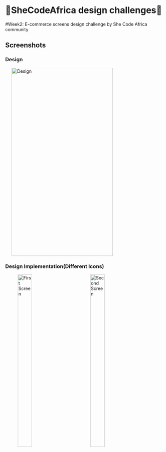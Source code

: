 # :muscle:SheCodeAfrica design challenges:muscle:
#Week2: E-commerce screens design challenge by She Code Africa community 
## Screenshots
### Design 
<p>
  <img hspace="20" width="80%" height="600" src="https://user-images.githubusercontent.com/22634271/87990487-c25a1e80-caec-11ea-9ce3-1e1eb622e9ee.png" alt="Design" title="Design"/>
</p>

### Design Implementation(Different Icons)
<p>
  <img hspace="40" width="30%" height="550" src="https://user-images.githubusercontent.com/22634271/88202877-277b5480-cc52-11ea-94d1-d764bbe71ece.jpeg" alt="First Screen" title="First Screen"/><img hspace="40" width="30%" height="550" src="https://user-images.githubusercontent.com/22634271/88202884-29ddae80-cc52-11ea-9b8f-96dafc6427a0.jpeg" alt="Second Screen" title="Second Screen"/>
</p>
